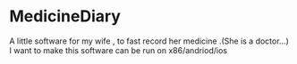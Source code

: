 MedicineDiary
=============

A little software for my wife , to fast record her medicine .(She is a doctor...)
I want to make this software can be run on x86/andriod/ios
